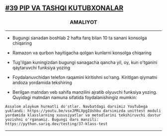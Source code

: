 [<h2>#39 PIP VA TASHQI KUTUBXONALAR</h2>](https://python.sariq.dev/last-words/39-pip-pypi)

<h3 align = center>AMALIYOT</h3>
<hr>

* Bugungi sanadan boshlab 2 hafta farq bilan 10 ta sanani konsolga chiqaring

* Ramazon va qurbon hayitigacha qolgan kunlarni konsolga chiqaring

* Tug'ilgan kuningizdan bugungi sanagacha qancha yil, oy, kun o'tganini qaytaruvchi funksiya yozing
* Foydalanuvchidan telefon raqamini kiritishni so'rang. Kiritlgan qiymatni andoza yordamida tekshiring
* Berilgan matndan veb sahifa manzilini ajratib olyuvchi funksiya yozing. Quyidagi matndan namuna sifatida foydalanishingiz mumkin:
  
`Assalom alaykum hurmatli do'stlar. Navbatdagi darsimiz YouTubega yuklandi: https://youtu.be/vsxJPRLXpgIUshbu darsimizda unittest moduli yordamida klasslarning xususiyatlar va metodlarini tekshiruvchi dastur yozishni o'rganamiz. Bugungi dars manzili: https://python.sariq.dev/testing/37-klass-test`

<hr>